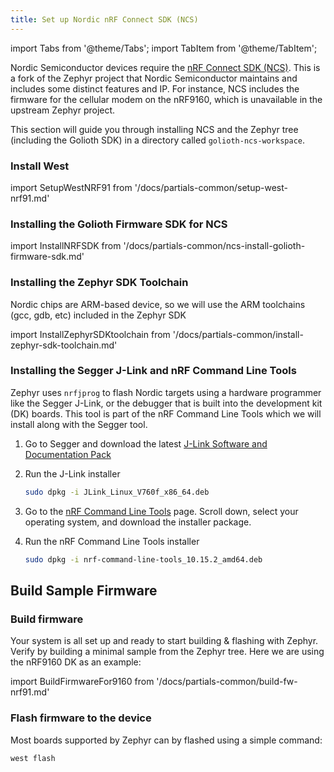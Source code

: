 ```yaml
---
title: Set up Nordic nRF Connect SDK (NCS)
---
```


import Tabs from '@theme/Tabs';
import TabItem from '@theme/TabItem';

Nordic Semiconductor devices require the [nRF Connect SDK
(NCS)](https://www.nordicsemi.com/Products/Development-software/nRF-Connect-SDK).
This is a fork of the Zephyr project that Nordic Semiconductor maintains and
includes some distinct features and IP. For instance, NCS includes the firmware
for the cellular modem on the nRF9160, which is unavailable in the upstream
Zephyr project.

This section will guide you through installing NCS and the Zephyr tree
(including the Golioth SDK) in a directory called `golioth-ncs-workspace`.

### Install West

import SetupWestNRF91 from '/docs/partials-common/setup-west-nrf91.md'

<SetupWestNRF91/>

### Installing the Golioth Firmware SDK for NCS

import InstallNRFSDK from '/docs/partials-common/ncs-install-golioth-firmware-sdk.md'

<InstallNRFSDK/>

### Installing the Zephyr SDK Toolchain

Nordic chips are ARM-based device, so we will use the ARM toolchains (gcc, gdb,
etc) included in the Zephyr SDK

import InstallZephyrSDKtoolchain from '/docs/partials-common/install-zephyr-sdk-toolchain.md'

<InstallZephyrSDKtoolchain/>

### Installing the Segger J-Link and nRF Command Line Tools

Zephyr uses `nrfjprog` to flash Nordic targets using a hardware programmer like
the Segger J-Link, or the debugger that is built into the development kit (DK)
boards. This tool is part of the nRF Command Line Tools which we will install
along with the Segger tool.

1. Go to Segger and download the latest [J-Link Software and Documentation
   Pack](https://www.segger.com/downloads/jlink)

2. Run the J-Link installer

    ```bash
    sudo dpkg -i JLink_Linux_V760f_x86_64.deb
    ```

3. Go to the [nRF Command Line
   Tools](https://www.nordicsemi.com/Products/Development-tools/nrf-command-line-tools/download)
   page. Scroll down, select your operating system, and download the installer
   package.

4. Run the nRF Command Line Tools installer

    ```bash
    sudo dpkg -i nrf-command-line-tools_10.15.2_amd64.deb
    ```

## Build Sample Firmware

### Build firmware

Your system is all set up and ready to start building & flashing with Zephyr.
Verify by building a minimal sample from the Zephyr tree. Here we are using the
nRF9160 DK as an example:

import BuildFirmwareFor9160 from '/docs/partials-common/build-fw-nrf91.md'

<BuildFirmwareFor9160/>

### Flash firmware to the device

Most boards supported by Zephyr can by flashed using a simple command:

```bash
west flash
```
